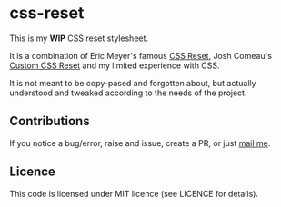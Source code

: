 # css-reset

This is my **WIP** CSS reset stylesheet.

It is a combination of Eric Meyer's famous [CSS Reset](https://meyerweb.com/eric/tools/css/reset/), Josh Comeau's [Custom CSS Reset](https://www.joshwcomeau.com/css/custom-css-reset/) and my limited experience with CSS.

It is not meant to be copy-pased and forgotten about, but actually understood and tweaked according to the needs of the project.

## Contributions

If you notice a bug/error, raise and issue, create a PR, or just [mail me](mailto:luka@ljudi.org?subject=Hi&body=Dear%20Luka,). 

## Licence

This code is licensed under MIT licence (see LICENCE for details).
